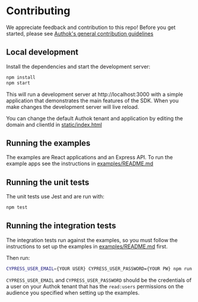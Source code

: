 # Contributing

We appreciate feedback and contribution to this repo! Before you get started, please see [Authok's general contribution guidelines](https://github.com/authok/open-source-template/blob/master/GENERAL-CONTRIBUTING.md)

## Local development

Install the dependencies and start the development server:

```bash
npm install
npm start
```

This will run a development server at http://localhost:3000 with a simple application that demonstrates the main features of the SDK. When you make changes the development server will live reload.

You can change the default Authok tenant and application by editing the domain and clientId in [static/index.html](./static/index.html#L81-L82)

## Running the examples

The examples are React applications and an Express API. To run the example apps see the instructions in [examples/README.md](./examples/README.md)

## Running the unit tests

The unit tests use Jest and are run with:

```bash
npm test
```

## Running the integration tests

The integration tests run against the examples, so you must follow the instructions to set up the examples in [examples/README.md](./examples/README.md) first.

Then run:

```bash
CYPRESS_USER_EMAIL={YOUR USER} CYPRESS_USER_PASSWORD={YOUR PW} npm run test:integration
```

`CYPRESS_USER_EMAIL` and `CYPRESS_USER_PASSWORD` should be the credentials of a user on your Authok tenant that has the `read:users` permissions on the audience you specified when setting up the examples.
